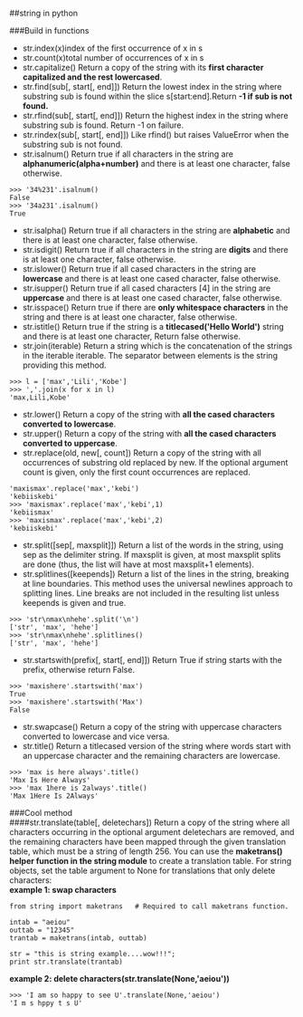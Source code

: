 ##string in python
     
###Build in functions         
       
- str.index(x)index of the first occurrence of x in s           	 
- str.count(x)total number of occurrences of x in s              
- str.capitalize() Return a copy of the string with its **first character capitalized and the rest lowercased**.                
- str.find(sub[, start[, end]]) Return the lowest index in the string where substring sub is found within the slice s[start:end].Return **-1 if sub is not found.**          
- str.rfind(sub[, start[, end]]) Return the highest index in the string where substring sub is found. Return -1 on failure.
- str.rindex(sub[, start[, end]]) Like rfind() but raises ValueError when the substring sub is not found.                      
- str.isalnum() Return true if all characters in the string are **alphanumeric(alpha+number)** and there is at least one character, false otherwise.                     
```
>>> '34%231'.isalnum()
False
>>> '34a231'.isalnum()
True
```          
- str.isalpha() Return true if all characters in the string are **alphabetic** and there is at least one character, false otherwise.                  
- str.isdigit() Return true if all characters in the string are **digits** and there is at least one character, false otherwise.            
- str.islower() Return true if all cased characters in the string are **lowercase** and there is at least one cased character, false otherwise.          
- str.isupper() Return true if all cased characters [4] in the string are **uppercase** and there is at least one cased character, false otherwise.                
- str.isspace() Return true if there are **only whitespace characters** in the string and there is at least one character, false otherwise.          
- str.istitle() Return true if the string is a **titlecased('Hello World')** string and there is at least one character, Return false otherwise.          
- str.join(iterable) Return a string which is the concatenation of the strings in the iterable iterable. The separator between elements is the string providing this method.                 
```
>>> l = ['max','Lili','Kobe']
>>> ','.join(x for x in l)
'max,Lili,Kobe'
```                      
- str.lower() Return a copy of the string with **all the cased characters converted to lowercase**.           
- str.upper() Return a copy of the string with **all the cased characters converted to uppercase**.             
- str.replace(old, new[, count]) Return a copy of the string with all occurrences of substring old replaced by new. If the optional argument count is given, only the first count occurrences are replaced.                                    
```
'maxismax'.replace('max','kebi')
'kebiiskebi'
>>> 'maxismax'.replace('max','kebi',1)
'kebiismax'
>>> 'maxismax'.replace('max','kebi',2)
'kebiiskebi'
```           
- str.split([sep[, maxsplit]]) Return a list of the words in the string, using sep as the delimiter string. If maxsplit is given, at most maxsplit splits are done (thus, the list will have at most maxsplit+1 elements).             
- str.splitlines([keepends]) Return a list of the lines in the string, breaking at line boundaries. This method uses the universal newlines approach to splitting lines. Line breaks are not included in the resulting list unless keepends is given and true.                                                      
```
>>> 'str\nmax\nhehe'.split('\n')
['str', 'max', 'hehe']
>>> 'str\nmax\nhehe'.splitlines()
['str', 'max', 'hehe']
```           
- str.startswith(prefix[, start[, end]]) Return True if string starts with the prefix, otherwise return False.             
```
>>> 'maxishere'.startswith('max')
True
>>> 'maxishere'.startswith('Max')
False
```          
- str.swapcase() Return a copy of the string with uppercase characters converted to lowercase and vice versa.                
- str.title() Return a titlecased version of the string where words start with an uppercase character and the remaining characters are lowercase.           
```
>>> 'max is here always'.title()
'Max Is Here Always'
>>> 'max 1here is 2always'.title()
'Max 1Here Is 2Always'
```                    
                    
###Cool method    
####str.translate(table[, deletechars])
Return a copy of the string where all characters occurring in the optional argument deletechars are removed, and the remaining characters have been mapped through the given translation table, which must be a string of length 256. You can use the **maketrans() helper function in the string module** to create a translation table. For string objects, set the table argument to None for translations that only delete characters:            
**example 1: swap characters**                                           
```
from string import maketrans   # Required to call maketrans function.

intab = "aeiou"
outtab = "12345"
trantab = maketrans(intab, outtab)

str = "this is string example....wow!!!";
print str.translate(trantab)
```              
**example 2: delete characters(str.translate(None,'aeiou'))**                                           
```
>>> 'I am so happy to see U'.translate(None,'aeiou')
'I m s hppy t s U'

```               
        
             

   
      


             




